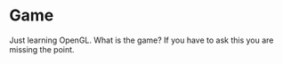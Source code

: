 # Game

Just learning OpenGL. What is the game? If you have to ask this you are missing the point.


